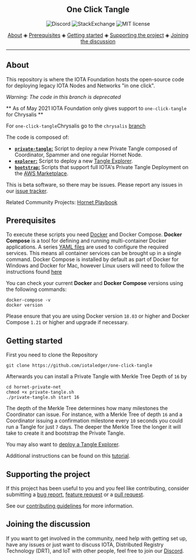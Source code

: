 <h2 align="center">One Click Tangle</h2>

<p align="center">
  <a href="https://discord.iota.org/" style="text-decoration:none;"><img src="https://img.shields.io/badge/Discord-9cf.svg?logo=discord" alt="Discord"></a>
    <a href="https://iota.stackexchange.com/" style="text-decoration:none;"><img src="https://img.shields.io/badge/StackExchange-9cf.svg?logo=stackexchange" alt="StackExchange"></a>
    <a href="https://github.com/iotaledger/one-click-tangle/blob/master/LICENSE" style="text-decoration:none;"><img src="https://img.shields.io/github/license/iotaledger/one-click-tangle.svg" alt="MIT license"></a>
</p>
      
<p align="center">
  <a href="#about">About</a> ◈
  <a href="#prerequisites">Prerequisites</a> ◈
  <a href="#getting-started">Getting started</a> ◈
  <a href="#supporting-the-project">Supporting the project</a> ◈
  <a href="#joining-the-discussion">Joining the discussion</a> 
</p>

---

## About

This repository is where the IOTA Foundation hosts the open-source code for deploying legacy IOTA Nodes and Networks "in one click".

*Warning: The code in this branch is deprecated* 

** As of May 2021 IOTA Foundation only gives support to `one-click-tangle` for Chrysalis **

For `one-click-tangle`Chrysalis go to the `chrysalis` [branch](https://github.com/iotaledger/one-click-tangle/tree/chrysalis)

The code is composed of:

- [**`private-tangle`:**](private-tangle/README.md) Script to deploy a new Private Tangle composed of Coordinator, Spammer and one regular Hornet Node. 
- [**`explorer`:**](explorer/README.md) Script to deploy a new [Tangle Explorer](https://github.com/iotaledger/explorer).
- [**`bootstrap`:**](bootstrap/README.md) Scripts that support full IOTA's Private Tangle Deployment on the [AWS Marketplace](https://aws.amazon.com/marketplace/pp/B08M4933Y3).

This is beta software, so there may be issues.
Please report any issues in our [issue tracker](https://github.com/iotaledger/one-click-tangle/issues/new).

Related Community Projects: [Hornet Playbook](https://github.com/nuriel77/hornet-playbook)

## Prerequisites

To execute these scripts you need [Docker](https://www.docker.com) and Docker Compose. **Docker Compose** is a tool for defining and running multi-container Docker applications. A series [YAML files](./docker-compose.yaml) are used to configure the required services. This means all container services can be brought up in a single command. Docker Compose is installed by default as part of Docker for Windows and Docker for Mac, however Linux users will need to follow the instructions found [here](https://docs.docker.com/compose/install/)

You can check your current **Docker** and **Docker Compose** versions using the following commands:

```console
docker-compose -v
docker version
```

Please ensure that you are using Docker version `18.03` or higher and Docker Compose `1.21` or higher and upgrade if
necessary.

## Getting started

First you need to clone the Repository

```
git clone https://github.com/iotaledger/one-click-tangle
```

Afterwards you can install a Private Tangle with Merkle Tree Depth of `16` by

```
cd hornet-private-net
chmod +x private-tangle.sh
./private-tangle.sh start 16
```

The depth of the Merkle Tree determines how many milestones the Coordinator can issue. For instance, with a Merkle Tree of depth `16` and a Coordinator issuing a confirmation milestone every `10` seconds you could run a Tangle for just `7` days. The deeper the Merkle Tree the longer it will take to create it and bootstrap the Private Tangle. 

You may also want to [deploy a Tangle Explorer](./explorer). 

Additional instructions can be found on this [tutorial](https://docs.iota.org/docs/hornet/1.1/tutorials/one-click-private-tangle). 

## Supporting the project

If this project has been useful to you and you feel like contributing, consider submitting a [bug report](https://github.com/iotaledger/one-click-tangle/issues/new), [feature request](https://github.com/iotaledger/one-click-tangle/issues/new) or a [pull request](https://github.com/iotaledger/one-click-tangle/pulls/).

See our [contributing guidelines](.github/CONTRIBUTING.md) for more information.

## Joining the discussion

If you want to get involved in the community, need help with getting set up, have any issues or just want to discuss IOTA, Distributed Registry Technology (DRT), and IoT with other people, feel free to join our [Discord](https://discord.iota.org/).

